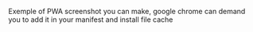 Exemple of PWA screenshot you can make, google chrome can demand you to add it in your manifest and install file cache
